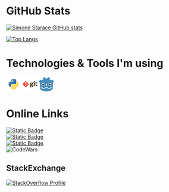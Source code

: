 # GitHub Stats

[![Simone Starace GitHub stats](https://github-readme-stats.vercel.app/api?username=SimoneStarace&count_private=true&show_icons=true&theme=github_dark)](https://github.com/SimoneStarace/github-readme-stats)

[![Top Langs](https://github-readme-stats.vercel.app/api/top-langs/?username=SimoneStarace&layout=compact&theme=github_dark)](https://github.com/SimoneStarace/github-readme-stats)

# Technologies & Tools I'm using

<img height="40" src="https://raw.githubusercontent.com/github/explore/80688e429a7d4ef2fca1e82350fe8e3517d3494d/topics/python/python.png" alt="Python"></img>
<img height="40" src="https://raw.githubusercontent.com/github/explore/80688e429a7d4ef2fca1e82350fe8e3517d3494d/topics/git/git.png" alt="git"></img>
<img height="40" src="https://raw.githubusercontent.com/github/explore/80688e429a7d4ef2fca1e82350fe8e3517d3494d/topics/godot/godot.png" alt="Godot"></img>

# Online Links

[![Static Badge](https://img.shields.io/badge/Simone_Starace-blue?style=for-the-badge&logo=linkedin)](https://www.linkedin.com/in/simone-starace-ba60a9111/)<br />
[![Static Badge](https://img.shields.io/badge/Simone_Starace-red?style=for-the-badge&logo=youtube)](https://www.youtube.com/channel/UCkMlHXJOq3VNSPIejnRZtMw)<br />
[![Static Badge](https://img.shields.io/badge/Stack_Overflow-Simone_Starace-grey?style=for-the-badge&labelColor=orange)](https://stackoverflow.com/users/10933292/simone)<br />
![CodeWars](https://www.codewars.com/users/SimoneStarace/badges/small)

## StackExchange
<!--
<a href="https://stackexchange.com/users/15150922/simone"><img src="https://stackexchange.com/users/flair/15150922.png" width="208" height="58" alt="profile for Simone on Stack Exchange, a network of free, community-driven Q&amp;A sites" title="profile for Simone on Stack Exchange, a network of free, community-driven Q&amp;A sites" /></a>
-->
<a href="https://stackoverflow.com/users/10933292/simone"><img src="https://stackoverflow.com/users/flair/10933292.png?theme=dark" alt="StackOverflow Profile"></a>
